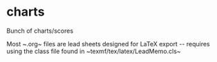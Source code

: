 charts
======

Bunch of charts/scores 

Most ~.org~ files are lead sheets designed for LaTeX export -- requires using the class file found in ~texmf/tex/latex/LeadMemo.cls~


